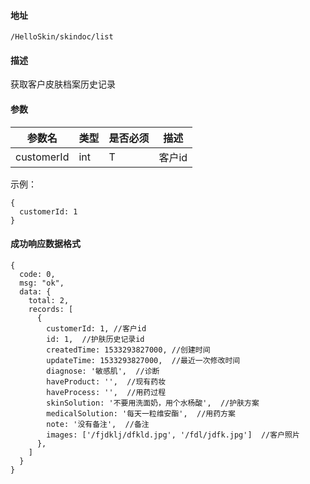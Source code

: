#### 地址
`/HelloSkin/skindoc/list`

#### 描述
获取客户皮肤档案历史记录

#### 参数
|参数名|类型|是否必须|描述|
|---|---|---|---|
|customerId|int|T|客户id|


示例：
```
{
  customerId: 1
}
```

#### 成功响应数据格式
```
{
  code: 0,
  msg: "ok",
  data: {
    total: 2,
    records: [
      {
        customerId: 1, //客户id
        id: 1,  //护肤历史记录id
        createdTime: 1533293827000, //创建时间
        updateTime: 1533293827000,  //最近一次修改时间
        diagnose: '敏感肌',  //诊断
        haveProduct: '',  //现有药妆
        haveProcess: '',  //用药过程
        skinSolution: '不要用洗面奶，用个水杨酸',  //护肤方案
        medicalSolution: '每天一粒维安酯',  //用药方案
        note: '没有备注',  //备注
        images: ['/fjdklj/dfkld.jpg', '/fdl/jdfk.jpg']  //客户照片
      },
    ]
  }
}
```

